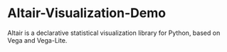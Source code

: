 # Altair-Visualization-Demo
Altair is a declarative statistical visualization library for Python, based on Vega and Vega-Lite.
